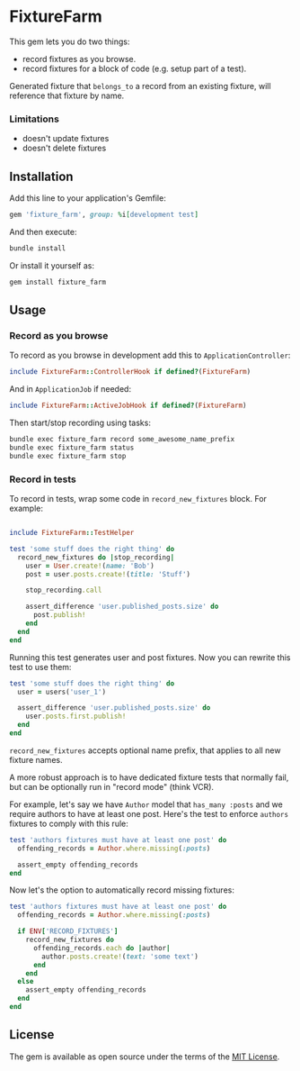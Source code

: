 # FixtureFarm

This gem lets you do two things:

- record fixtures as you browse.
- record fixtures for a block of code (e.g. setup part of a test).

Generated fixture that `belongs_to` a record from an existing fixture, will reference that fixture by name.

### Limitations

- doesn't update fixtures
- doesn't delete fixtures

## Installation

Add this line to your application's Gemfile:

```ruby
gem 'fixture_farm', group: %i[development test]
```

And then execute:

```bash
bundle install
```

Or install it yourself as:

```bash
gem install fixture_farm
```

## Usage

### Record as you browse

To record as you browse in development add this to `ApplicationController`:

```ruby
include FixtureFarm::ControllerHook if defined?(FixtureFarm)
```

And in `ApplicationJob` if needed:

```ruby
include FixtureFarm::ActiveJobHook if defined?(FixtureFarm)
```

Then start/stop recording using tasks:

```bash
bundle exec fixture_farm record some_awesome_name_prefix
bundle exec fixture_farm status
bundle exec fixture_farm stop
```

### Record in tests

To record in tests, wrap some code in `record_new_fixtures` block. For example:

```ruby

include FixtureFarm::TestHelper

test 'some stuff does the right thing' do
  record_new_fixtures do |stop_recording|
    user = User.create!(name: 'Bob')
    post = user.posts.create!(title: 'Stuff')

    stop_recording.call

    assert_difference 'user.published_posts.size' do
      post.publish!
    end
  end
end
```

Running this test generates user and post fixtures. Now you can rewrite this test to use them:

```ruby
test 'some stuff does the right thing' do
  user = users('user_1')

  assert_difference 'user.published_posts.size' do
    user.posts.first.publish!
  end
end
```

`record_new_fixtures` accepts optional name prefix, that applies to all new fixture names.

A more robust approach is to have dedicated fixture tests that normally fail, but can be optionally run in "record mode" (think VCR).

For example, let's say we have `Author` model that `has_many :posts` and we require authors to have at least one post. Here's the test to enforce `authors` fixtures to comply with this rule:

```ruby
test 'authors fixtures must have at least one post' do
  offending_records = Author.where.missing(:posts)

  assert_empty offending_records
end
```

Now let's the option to automatically record missing fixtures:

```ruby
test 'authors fixtures must have at least one post' do
  offending_records = Author.where.missing(:posts)

  if ENV['RECORD_FIXTURES']
    record_new_fixtures do
      offending_records.each do |author|
        author.posts.create!(text: 'some text')
      end
    end
  else
    assert_empty offending_records
  end
end
```


## License
The gem is available as open source under the terms of the [MIT License](https://opensource.org/licenses/MIT).
